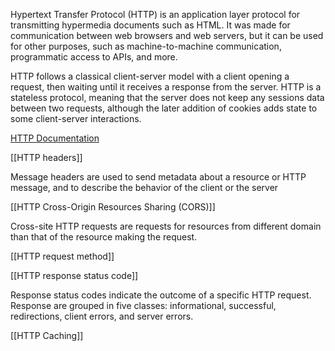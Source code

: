 Hypertext Transfer Protocol (HTTP) is an application layer protocol for transmitting hypermedia documents such as HTML. It was made for communication between web browsers and web servers, but it can be used for other purposes, such as machine-to-machine communication, programmatic access to APIs, and more. 

HTTP follows a classical client-server model with a client opening a request, then waiting until it receives a response from the server. HTTP is a stateless protocol, meaning that the server does not keep any sessions data between two requests, although the later addition of cookies adds state to some client-server interactions. 

[HTTP Documentation ](https://developer.mozilla.org/en-US/docs/Web/HTTP)

[[HTTP headers]]

Message headers are used to send metadata about a resource or HTTP message, and to describe the behavior of the client or the server

[[HTTP Cross-Origin Resources Sharing (CORS)]]

Cross-site HTTP requests are requests for resources from different domain than that of the resource making the request. 

[[HTTP request method]]


[[HTTP response status code]]

Response status codes indicate the outcome of a specific HTTP request. Response are grouped in five classes: informational, successful, redirections, client errors, and server errors.

[[HTTP Caching]]
